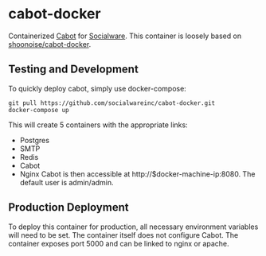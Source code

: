 # cabot-docker
Containerized [Cabot](https://github.com/arachnys/cabot) for [Socialware](https://github.com/socialwareinc).
This container is loosely based on [shoonoise/cabot-docker](https://github.com/shoonoise/cabot-docker).

## Testing and Development
To quickly deploy cabot, simply use docker-compose:
```
git pull https://github.com/socialwareinc/cabot-docker.git
docker-compose up
```
This will create 5 containers with the appropriate links:
* Postgres
* SMTP
* Redis
* Cabot
* Nginx
Cabot is then accessible at http://$docker-machine-ip:8080. The default user is
admin/admin.

## Production Deployment
To deploy this container for production, all necessary environment variables
will need to be set. The container itself does not configure Cabot. The container
exposes port 5000 and can be linked to nginx or apache.
